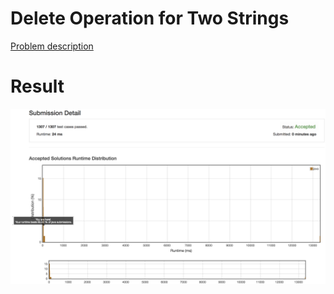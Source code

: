 # Delete Operation for Two Strings

[Problem description](https://leetcode.com/problems/delete-operation-for-two-strings/description)

# Result

![result](result.png)
